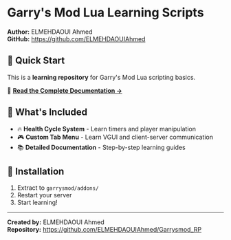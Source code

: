 # Garry's Mod Lua Learning Scripts

**Author:** ELMEHDAOUI Ahmed  
**GitHub:** https://github.com/ELMEHDAOUIAhmed

## 🎯 Quick Start

This is a **learning repository** for Garry's Mod Lua scripting basics.

📖 **[Read the Complete Documentation →](MAIN_README.md)**

## 📁 What's Included

- 🔥 **Health Cycle System** - Learn timers and player manipulation
- 🎮 **Custom Tab Menu** - Learn VGUI and client-server communication
- 📚 **Detailed Documentation** - Step-by-step learning guides

## 🚀 Installation

1. Extract to `garrysmod/addons/`
2. Restart your server
3. Start learning!

---

**Created by:** ELMEHDAOUI Ahmed  
**Repository:** https://github.com/ELMEHDAOUIAhmed/Garrysmod_RP